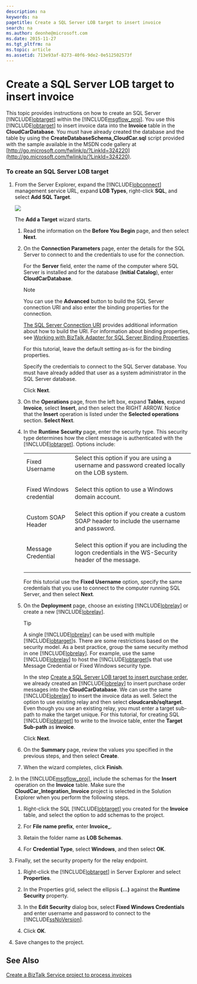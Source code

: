 ```yaml
---
description: na
keywords: na
pagetitle: Create a SQL Server LOB target to insert invoice
search: na
ms.author: deonhe@microsoft.com
ms.date: 2015-11-27
ms.tgt_pltfrm: na
ms.topic: article
ms.assetid: 713e93af-8273-40f6-9de2-0e512502573f
---
```

# Create a SQL Server LOB target to insert invoice
This topic provides instructions on how to create an SQL Server [!INCLUDE[lobtarget](/Token/lobtarget_md.md)] within the [!INCLUDE[msgflow_proj](/Token/msgflow_proj_md.md)]. You use this [!INCLUDE[lobtarget](/Token/lobtarget_md.md)] to insert invoice data into the **Invoice** table in the **CloudCarDatabase**. You must have already created the database and the table by using the **CreateDatabaseSchema_CloudCar.sql** script provided with the sample available in the MSDN code gallery at [http://go.microsoft.com/fwlink/p/?LinkId=324220](http://go.microsoft.com/fwlink/p/?LinkId=324220).

### To create an SQL Server LOB target

1. From the Server Explorer, expand the [!INCLUDE[lobconnect](/Token/lobconnect_md.md)] management service URL, expand **LOB Types**, right-click **SQL**, and select **Add SQL Target**.

   ![](/Image/FFBridge-AddSQLTarget.gif)

   The **Add a Target** wizard starts.

   1. Read the information on the **Before You Begin** page, and then select **Next**.

   2. On the **Connection Parameters** page, enter the details for the SQL Server to connect to and the credentials to use for the connection.

      For the **Server** field, enter the name of the computer where SQL Server is installed and for the database (**Initial Catalog**), enter **CloudCarDatabase**.

      > [!NOTE]
      > You can use the **Advanced** button to build the SQL Server connection URI and also enter the binding properties for the connection.
      > 
      > [The SQL Server Connection URI](http://go.microsoft.com/fwlink/p/?LinkId=228970) provides additional information about how to build the URI. For information about binding properties, see [Working with BizTalk Adapter for SQL Server Binding Properties](http://go.microsoft.com/fwlink/p/?LinkId=228971).
      > 
      > For this tutorial, leave the default setting as-is for the binding properties.

      Specify the credentials to connect to the SQL Server database. You must have already added that user as a system administrator in the SQL Server database.

      Click **Next**.

   3. On the **Operations** page, from the left box, expand **Tables**, expand **Invoice**, select **Insert**, and then select the RIGHT ARROW. Notice that the **Insert** operation is listed under the **Selected operations** section. **Select Next**.

   4. In the **Runtime Security** page, enter the security type. This security type determines how the client message is authenticated with the [!INCLUDE[lobtarget](/Token/lobtarget_md.md)]. Options include:

      |||
      |-|-|
      |Fixed Username <br /> <br />|Select this option if you are using a username and password created locally on the LOB system. <br /> <br />|
      |Fixed Windows credential <br /> <br />|Select this option to use a Windows domain account. <br /> <br />|
      |Custom SOAP Header <br /> <br />|Select this option if you create a custom SOAP header to include the username and password. <br /> <br />|
      |Message Credential <br /> <br />|Select this option if you are including the logon credentials in the WS-Security header of the message. <br /> <br />|
      For this tutorial use the **Fixed Username** option, specify the same credentials that you use to connect to the computer running SQL Server, and then select **Next**.

   5. On the **Deployment** page, choose an existing [!INCLUDE[lobrelay](/Token/lobrelay_md.md)] or create a new [!INCLUDE[lobrelay](/Token/lobrelay_md.md)].

      > [!TIP]
      > A single [!INCLUDE[lobrelay](/Token/lobrelay_md.md)] can be used with multiple [!INCLUDE[lobtarget](/Token/lobtarget_md.md)]s. There are some restrictions based on the security model. As a best practice, group the same security method in one [!INCLUDE[lobrelay](/Token/lobrelay_md.md)]. For example, use the same [!INCLUDE[lobrelay](/Token/lobrelay_md.md)] to host the [!INCLUDE[lobtarget](/Token/lobtarget_md.md)]s that use Message Credential or Fixed Windows security type.

      In the step [Create a SQL Server LOB target to insert purchase order](/Topic/Create_a_SQL_Server_LOB_target_to_insert_purchase_order.md), we already created an [!INCLUDE[lobrelay](/Token/lobrelay_md.md)] to insert purchase order messages into the **CloudCarDatabase**. We can use the same [!INCLUDE[lobrelay](/Token/lobrelay_md.md)] to insert the invoice data as well. Select the option to use existing relay and then select **cloudcarsb/sqltarget**. Even though you use an existing relay, you must enter a target sub-path to make the target unique. For this tutorial, for creating SQL [!INCLUDE[lobtarget](/Token/lobtarget_md.md)] to write to the Invoice table, enter the **Target Sub-path** as **invoice**.

      Click **Next**.

   6. On the **Summary** page, review the values you specified in the previous steps, and then select **Create**.

   7. When the wizard completes, click **Finish**.

2. In the [!INCLUDE[msgflow_proj](/Token/msgflow_proj_md.md)], include the schemas for the **Insert** operation on the **Invoice** table. Make sure the **CloudCar_Integration_Invoice** project is selected in the Solution Explorer when you perform the following steps.

   1. Right-click the SQL [!INCLUDE[lobtarget](/Token/lobtarget_md.md)] you created for the **Invoice** table, and select the option to add schemas to the project.

   2. For **File name prefix**, enter **Invoice_**.

   3. Retain the folder name as **LOB Schemas**.

   4. For **Credential Type**, select **Windows**, and then select **OK**.

3. Finally, set the security property for the relay endpoint.

   1. Right-click the [!INCLUDE[lobtarget](/Token/lobtarget_md.md)] in Server Explorer and select **Properties**.

   2. In the Properties grid, select the ellipsis **(…)** against the **Runtime Security** property.

   3. In the **Edit Security** dialog box, select **Fixed Windows Credentials** and enter username and password to connect to the [!INCLUDE[ssNoVersion](/Token/ssNoVersion_md.md)].

   4. Click **OK**.

4. Save changes to the project.

## See Also
[Create a BizTalk Service project to process invoices](/Topic/Create_a_BizTalk_Service_project_to_process_invoices.md)

